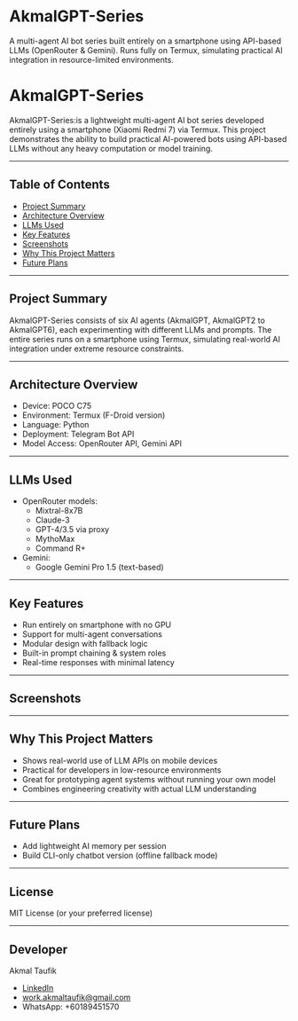 # AkmalGPT-Series
A multi-agent AI bot series built entirely on a smartphone using API-based LLMs (OpenRouter &amp; Gemini). Runs fully on Termux, simulating practical AI integration in resource-limited environments.
# AkmalGPT-Series

AkmalGPT-Series:is a lightweight multi-agent AI bot series developed entirely using a smartphone (Xiaomi Redmi 7) via Termux. This project demonstrates the ability to build practical AI-powered bots using API-based LLMs without any heavy computation or model training.

---

## Table of Contents
- [Project Summary](#project-summary)
- [Architecture Overview](#architecture-overview)
- [LLMs Used](#llms-used)
- [Key Features](#key-features)
- [Screenshots](#screenshots)
- [Why This Project Matters](#why-this-project-matters)
- [Future Plans](#future-plans)

---

## Project Summary

AkmalGPT-Series consists of six AI agents (AkmalGPT, AkmalGPT2 to AkmalGPT6), each experimenting with different LLMs and prompts. The entire series runs on a smartphone using Termux, simulating real-world AI integration under extreme resource constraints.

---

## Architecture Overview
- Device: POCO C75
- Environment: Termux (F-Droid version)
- Language: Python
- Deployment: Telegram Bot API
- Model Access: OpenRouter API, Gemini API

---

## LLMs Used

- OpenRouter models:
  - Mixtral-8x7B
  - Claude-3
  - GPT-4/3.5 via proxy
  - MythoMax
  - Command R+
- Gemini:
  - Google Gemini Pro 1.5 (text-based)

---

## Key Features

- Run entirely on smartphone with no GPU
- Support for multi-agent conversations
- Modular design with fallback logic
- Built-in prompt chaining & system roles
- Real-time responses with minimal latency

---

## Screenshots



---

## Why This Project Matters

- Shows real-world use of LLM APIs on mobile devices
- Practical for developers in low-resource environments
- Great for prototyping agent systems without running your own model
- Combines engineering creativity with actual LLM understanding

---

## Future Plans

- Add lightweight AI memory per session
- Build CLI-only chatbot version (offline fallback mode)

---

## License

MIT License (or your preferred license)

---

## Developer

Akmal Taufik
- [LinkedIn](https://www.linkedin.com/in/akmaltaufik)  
- work.akmaltaufik@gmail.com  
- WhatsApp: +60189451570
